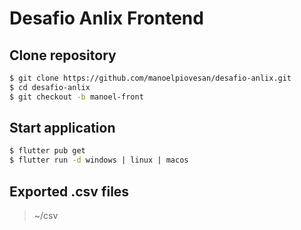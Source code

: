 # Desafio Anlix Frontend

## Clone repository

```bash
$ git clone https://github.com/manoelpiovesan/desafio-anlix.git
$ cd desafio-anlix
$ git checkout -b manoel-front
```

## Start application

```bash
$ flutter pub get
$ flutter run -d windows | linux | macos
```

## Exported .csv files

> ~/csv
